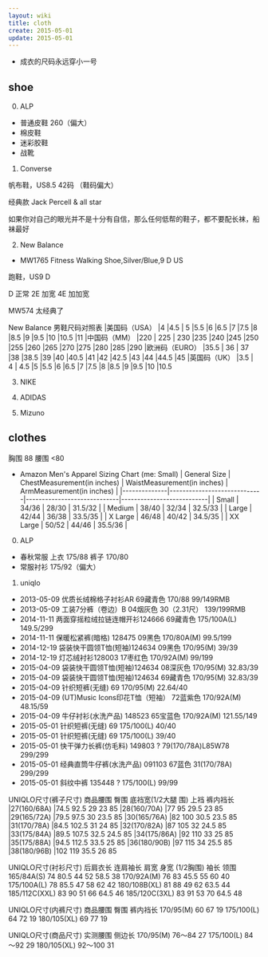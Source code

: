 ```yaml
---
layout: wiki
title: cloth
create: 2015-05-01
update: 2015-05-01
---
```


- 成衣的尺码永远穿小一号

## shoe
0. ALP
- 普通皮鞋 260（偏大）
- 棉皮鞋
- 迷彩胶鞋
- 战靴


1. Converse

帆布鞋，US8.5 42码 （鞋码偏大）

经典款 Jack Percell & all star

如果你对自己的眼光并不是十分有自信，那么任何低帮的鞋子，都不要配长袜，船袜最好


2. New Balance
- MW1765 Fitness Walking Shoe,Silver/Blue,9 D US

跑鞋，US9 D

D 正常
2E 加宽
4E 加加宽

MW574 太经典了

New Balance 男鞋尺码对照表
|美国码（USA）	 |4	   |4.5	   | 5	    |5.5	|6	    |6.5	|7	    |7.5	|8	    |8.5	|9	    |9.5	|10	    |10.5	|11
|中国码（MM）	 |220  | 225   | 230	|235	|240	|245	|250    |255	|260	|265	|270	|275	|280	|285	|290
|欧洲码（EURO）  |35.5 | 36	   | 37	    |38	    |38.5	|39	    |40	    |40.5	|41	    |42	    |42.5   |43	    |44	    |44.5	|45
|英国码（UK）	 |3.5  |    4  | 4.5	|5	    |5.5	|6	    |6.5	|7	    |7.5	|8  	|8.5	|9	    |9.5	|10	    |10.5


3. NIKE


4. ADIDAS


5. Mizuno











## clothes
胸围 88
腰围 <80

* Amazon Men's Apparel Sizing Chart (me: Small)
| General Size | ChestMeasurement(in inches) | WaistMeasurement(in inches) | ArmMeasurement(in inches) |
|--------------|-----------------------------|-----------------------------|---------------------------|
| Small        | 34/36                       | 28/30                       | 31.5/32                   |
| Medium       | 38/40                       | 32/34                       | 32.5/33                   |
| Large        | 42/44                       | 36/38                       | 33.5/35                   |
| X Large      | 46/48                       | 40/42                       | 34.5/35                   |
| XX Large     | 50/52                       | 44/46                       | 35.5/36                   |

0. ALP
- 春秋常服 上衣 175/88 裤子 170/80
- 常服衬衫 175/92（偏大）


1. uniqlo
- 2013-05-09    优质长绒棉格子衬衫AR            69藏青色    170/88              99/149RMB
- 2013-05-09    工装7分裤（卷边）B              04烟灰色    30（2.31尺）        139/199RMB
- 2014-11-11    两面穿摇粒绒拉链连帽开衫124666  69藏青色    175/100A(L)         149.5/299
- 2014-11-11    保暖松紧裤(暗格) 128475         09黑色      170/80A(M)          99.5/199
- 2014-12-19    袋装快干圆领T恤(短袖)124634     09黑色      170/95(M)           39/39
- 2014-12-19    灯芯绒衬衫128003                17枣红色    170/92A(M)          99/199
- 2015-04-09    袋装快干圆领T恤(短袖)124634     08深灰色    170/95(M)           32.83/39
- 2015-04-09    袋装快干圆领T恤(短袖)124634     69藏青色    170/95(M)           32.83/39
- 2015-04-09    针织短裤(无缝)                  69          170/95(M)           22.64/40
- 2015-04-09     (UT)Music Icons印花T恤（短袖） 72蓝紫色    170/92A(M)          48.15/59
- 2015-04-09    牛仔衬衫(水洗产品) 148523       65宝蓝色    170/92A(M)          121.55/149
- 2015-05-01    针织短裤(无缝)                  69          175/100(L)          40/40
- 2015-05-01    针织短裤(无缝)                  69          175/100(L)          39/40
- 2015-05-01    快干弹力长裤(仿毛料) 149803     ?           79(170/78A)L85W78   299/299
- 2015-05-01    经典直筒牛仔裤(水洗产品) 091103 67蓝色      31(170/78A)         299/299
- 2015-05-01    斜纹中裤 135448                 ?           175/100(L)          99/99



UNIQLO尺寸(裤子尺寸)  商品腰围  臀围  底裆宽(1/2大腿 围)  上裆  裤内裆长
|27(160/68A)        |74.5       92.5  29                    23      85
|28(160/70A)        |77         95    29.5                  23      85
|29(165/72A)        |79.5       97.5  30                    23.5    85
|30(165/76A)        |82         100   30.5                  23.5    85
|31(170/78A)        |84.5       102.5 31                    24      85
|32(170/82A)        |87         105   32                    24.5    85
|33(175/84A)        |89.5       107.5 32.5                  24.5    85
|34(175/86A)        |92         110   33                    25      85
|35(175/88A)        |94.5       112.5 33.5                  25      85
|36(180/90B)        |97         115   34                    25.5    85
|38(180/96B)        |102        119   35.5                  26      85

UNIQLO尺寸(衬衫尺寸)  后肩衣长  连肩袖长  肩宽  身宽 (1/2胸围) 袖长  领围
165/84A(S)              74  80.5  44  52  58.5  38
170/92A(M)              76  83  45.5  55  60  40
175/100A(L)             78  85.5  47  58  62  42
180/108B(XL)            81  88  49  62  63.5  44
185/112C(XXL)           83  90  51  66  64.5  46
185/120C(3XL)           83  91  53  70  64.5  48

UNIQLO尺寸(内裤尺寸)	商品腰围	臀围	裤内裆长
170/95(M)	            60	        67	    19
175/100(L)	            64	        72	    19
180/105(XL)	            69	        77	    19

UNIQLO尺寸(商品尺寸)	实测腰围	侧边长
170/95(M)	            76～84	    27
175/100(L)	            84～92	    29
180/105(XL)	            92～100	    31
